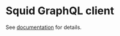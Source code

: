 # Squid GraphQL client

See [documentation](https://docs.squid.cloud/docs/integrations/api/graphql) for details.
